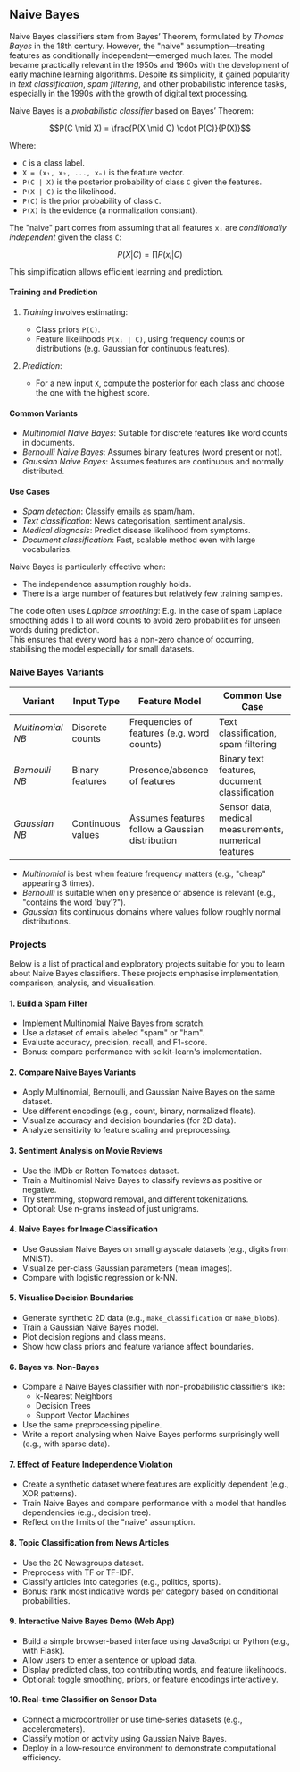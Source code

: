 
## Naive Bayes

Naive Bayes classifiers stem from Bayes’ Theorem, formulated by *Thomas Bayes* in the 18th century.
However, the "naive" assumption—treating features as conditionally independent—emerged much later.
The model became practically relevant in the 1950s and 1960s with the development of early machine
learning algorithms. Despite its simplicity, it gained popularity in *text classification*,
*spam filtering*, and other probabilistic inference tasks, especially in the 1990s with the growth
of digital text processing.

Naive Bayes is a *probabilistic classifier* based on Bayes’ Theorem:

```math
P(C \mid X) = \frac{P(X \mid C) \cdot P(C)}{P(X)}
```

Where:
- `C` is a class label.
- `X = (x₁, x₂, ..., xₙ)` is the feature vector.
- `P(C | X)` is the posterior probability of class `C` given the features.
- `P(X | C)` is the likelihood.
- `P(C)` is the prior probability of class `C`.
- `P(X)` is the evidence (a normalization constant).

The "naive" part comes from assuming that all features `xᵢ`
are *conditionally independent* given the class `C`:

```math
P(X | C) = ∏ P(xᵢ | C)
```

This simplification allows efficient learning and prediction.

#### Training and Prediction

1. *Training* involves estimating:
   - Class priors `P(C)`.
   - Feature likelihoods `P(xᵢ | C)`, using frequency counts or
     distributions (e.g. Gaussian for continuous features).

2. *Prediction*:
   - For a new input `X`, compute the posterior for each class
     and choose the one with the highest score.

#### Common Variants

- *Multinomial Naive Bayes*: Suitable for discrete features like word counts in documents.
- *Bernoulli Naive Bayes*: Assumes binary features (word present or not).
- *Gaussian Naive Bayes*: Assumes features are continuous and normally distributed.

#### Use Cases

- *Spam detection*: Classify emails as spam/ham.
- *Text classification*: News categorisation, sentiment analysis.
- *Medical diagnosis*: Predict disease likelihood from symptoms.
- *Document classification*: Fast, scalable method even with large vocabularies.

Naive Bayes is particularly effective when:
- The independence assumption roughly holds.
- There is a large number of features but relatively few training samples.

The code often uses *Laplace smoothing*: E.g. in the case of spam Laplace smoothing adds 1 to
all word counts to avoid zero probabilities for unseen words during prediction.  
This ensures that every word has a non-zero chance of occurring, stabilising the model
especially for small datasets.

### Naive Bayes Variants

| Variant             | Input Type         | Feature Model                        | Common Use Case                |
|---------------------|--------------------|--------------------------------------|--------------------------------|
| *Multinomial NB*  | Discrete counts     | Frequencies of features (e.g. word counts) | Text classification, spam filtering |
| *Bernoulli NB*    | Binary features     | Presence/absence of features         | Binary text features, document classification |
| *Gaussian NB*     | Continuous values   | Assumes features follow a Gaussian distribution | Sensor data, medical measurements, numerical features |

- *Multinomial* is best when feature frequency matters (e.g., "cheap" appearing 3 times).
- *Bernoulli* is suitable when only presence or absence is relevant (e.g., "contains the word 'buy'?").
- *Gaussian* fits continuous domains where values follow roughly normal distributions.


### Projects

Below is a list of practical and exploratory projects suitable for you to learn about
Naive Bayes classifiers. These projects emphasise implementation, comparison, analysis,
and visualisation.

#### 1. Build a Spam Filter
- Implement Multinomial Naive Bayes from scratch.
- Use a dataset of emails labeled "spam" or "ham".
- Evaluate accuracy, precision, recall, and F1-score.
- Bonus: compare performance with scikit-learn's implementation.

#### 2. Compare Naive Bayes Variants
- Apply Multinomial, Bernoulli, and Gaussian Naive Bayes on the same dataset.
- Use different encodings (e.g., count, binary, normalized floats).
- Visualize accuracy and decision boundaries (for 2D data).
- Analyze sensitivity to feature scaling and preprocessing.

#### 3. Sentiment Analysis on Movie Reviews
- Use the IMDb or Rotten Tomatoes dataset.
- Train a Multinomial Naive Bayes to classify reviews as positive or negative.
- Try stemming, stopword removal, and different tokenizations.
- Optional: Use n-grams instead of just unigrams.

#### 4. Naive Bayes for Image Classification
- Use Gaussian Naive Bayes on small grayscale datasets (e.g., digits from MNIST).
- Visualize per-class Gaussian parameters (mean images).
- Compare with logistic regression or k-NN.

#### 5. Visualise Decision Boundaries
- Generate synthetic 2D data (e.g., `make_classification` or `make_blobs`).
- Train a Gaussian Naive Bayes model.
- Plot decision regions and class means.
- Show how class priors and feature variance affect boundaries.

#### 6. Bayes vs. Non-Bayes
- Compare a Naive Bayes classifier with non-probabilistic classifiers like:
  - k-Nearest Neighbors
  - Decision Trees
  - Support Vector Machines
- Use the same preprocessing pipeline.
- Write a report analysing when Naive Bayes performs surprisingly well (e.g., with sparse data).

#### 7. Effect of Feature Independence Violation
- Create a synthetic dataset where features are explicitly dependent (e.g., XOR patterns).
- Train Naive Bayes and compare performance with a model that handles dependencies (e.g., decision tree).
- Reflect on the limits of the "naive" assumption.

#### 8. Topic Classification from News Articles
- Use the 20 Newsgroups dataset.
- Preprocess with TF or TF-IDF.
- Classify articles into categories (e.g., politics, sports).
- Bonus: rank most indicative words per category based on conditional probabilities.

#### 9. Interactive Naive Bayes Demo (Web App)
- Build a simple browser-based interface using JavaScript or Python (e.g., with Flask).
- Allow users to enter a sentence or upload data.
- Display predicted class, top contributing words, and feature likelihoods.
- Optional: toggle smoothing, priors, or feature encodings interactively.

#### 10. Real-time Classifier on Sensor Data
- Connect a microcontroller or use time-series datasets (e.g., accelerometers).
- Classify motion or activity using Gaussian Naive Bayes.
- Deploy in a low-resource environment to demonstrate computational efficiency.
